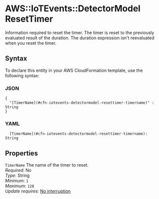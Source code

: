 # AWS::IoTEvents::DetectorModel ResetTimer<a name="aws-properties-iotevents-detectormodel-resettimer"></a>

Information required to reset the timer\. The timer is reset to the previously evaluated result of the duration\. The duration expression isn't reevaluated when you reset the timer\.

## Syntax<a name="aws-properties-iotevents-detectormodel-resettimer-syntax"></a>

To declare this entity in your AWS CloudFormation template, use the following syntax:

### JSON<a name="aws-properties-iotevents-detectormodel-resettimer-syntax.json"></a>

```
{
  "[TimerName](#cfn-iotevents-detectormodel-resettimer-timername)" : String
}
```

### YAML<a name="aws-properties-iotevents-detectormodel-resettimer-syntax.yaml"></a>

```
  [TimerName](#cfn-iotevents-detectormodel-resettimer-timername): String
```

## Properties<a name="aws-properties-iotevents-detectormodel-resettimer-properties"></a>

`TimerName`  <a name="cfn-iotevents-detectormodel-resettimer-timername"></a>
The name of the timer to reset\.  
*Required*: No  
*Type*: String  
*Minimum*: `1`  
*Maximum*: `128`  
*Update requires*: [No interruption](https://docs.aws.amazon.com/AWSCloudFormation/latest/UserGuide/using-cfn-updating-stacks-update-behaviors.html#update-no-interrupt)